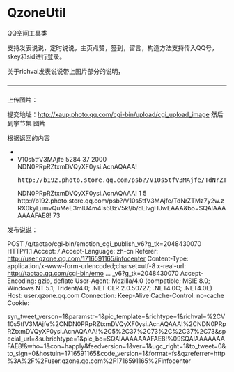 # QzoneUtil
QQ空间工具类

支持发表说说，定时说说，主页点赞，签到，留言，构造方法支持传入QQ号，skey和sid进行登录。

关于richval发表说说带上图片部分的说明，

————————————————————————————————————

上传图片：

提交地址：http://xaup.photo.qq.com/cgi-bin/upload/cgi_upload_image
然后到字节集 图片

根据返回的内容

  <?xml version="1.0" encoding="utf-8" ?> 
- <data>
- <data>
  <albumid>V10s5tfV3MAjfe</albumid> 
  <contentlen>5284</contentlen> 
  <height>37</height> 
  <limitpic>2000</limitpic> 
  <lloc>NDN0PRpRZtxmDVQyXF0ysi.AcnAQAAA!</lloc> 
  <pre>http://b192.photo.store.qq.com/psb?/V10s5tfV3MAjfe/TdNrZTMz7y2w.zRX0kyLumvQuMeE3mlU4m4Is6BzV5k!/a/dLIvgHJwEAAA&bo=SQAlAAAAAAAFAE8!</pre> 
  <sloc>NDN0PRpRZtxmDVQyXF0ysi.AcnAQAAA!</sloc> 
  <totalpic>1</totalpic> 
  <type>5</type> 
  <url>http://b192.photo.store.qq.com/psb?/V10s5tfV3MAjfe/TdNrZTMz7y2w.zRX0kyLumvQuMeE3mlU4m4Is6BzV5k!/b/dLIvgHJwEAAA&bo=SQAlAAAAAAAFAE8!</url> 
  <width>73</width> 
  </data>
  </data>

发布说说：

POST /q/taotao/cgi-bin/emotion_cgi_publish_v6?g_tk=2048430070 HTTP/1.1
Accept: */*
Accept-Language: zh-cn
Referer: http://user.qzone.qq.com/1716591165/infocenter
Content-Type: application/x-www-form-urlencoded;charset=utf-8
x-real-url: http://taotao.qq.com/cgi-bin/emo ... _v6?g_tk=2048430070
Accept-Encoding: gzip, deflate
User-Agent: Mozilla/4.0 (compatible; MSIE 8.0; Windows NT 5.1; Trident/4.0; .NET CLR 2.0.50727; .NET4.0C; .NET4.0E)
Host: user.qzone.qq.com
Connection: Keep-Alive
Cache-Control: no-cache
Cookie: 

syn_tweet_verson=1&paramstr=1&pic_template=&richtype=1&richval=%2CV10s5tfV3MAjfe%2CNDN0PRpRZtxmDVQyXF0ysi.AcnAQAAA!%2CNDN0PRpRZtxmDVQyXF0ysi.AcnAQAAA!%2C5%2C37%2C73%2C%2C37%2C73&special_url=&subrichtype=1&pic_bo=SQAlAAAAAAAFAE8!%09SQAlAAAAAAAFAE8!&who=1&con=happly&feedversion=1&ver=1&ugc_right=1&to_tweet=0&to_sign=0&hostuin=1716591165&code_version=1&format=fs&qzreferrer=http%3A%2F%2Fuser.qzone.qq.com%2F1716591165%2Finfocenter
